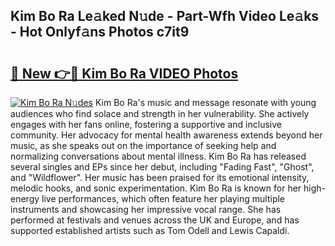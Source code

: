 ## Kim Bo Ra Le𝚊ked N𝚞de - Part-Wfh Video Le𝚊ks - Hot Onlyf𝚊ns Photos c7it9

# <h2><a href="http://ac20628.deff.icu/?id=Kim+Bo+Ra">🔗 New 👉🔴 Kim Bo Ra VIDEO Photos</a></h2>

[![Kim Bo Ra N𝚞des](https://i.imgur.com/rIISA9y.gif)](http://ac20628.deff.icu/?id=Kim+Bo+Ra)
Kim Bo Ra's music and message resonate with young audiences who find solace and strength in her vulnerability. She actively engages with her fans online, fostering a supportive and inclusive community. Her advocacy for mental health awareness extends beyond her music, as she speaks out on the importance of seeking help and normalizing conversations about mental illness. Kim Bo Ra has released several singles and EPs since her debut, including "Fading Fast", "Ghost", and "Wildflower". Her music has been praised for its emotional intensity, melodic hooks, and sonic experimentation. Kim Bo Ra is known for her high-energy live performances, which often feature her playing multiple instruments and showcasing her impressive vocal range. She has performed at festivals and venues across the UK and Europe, and has supported established artists such as Tom Odell and Lewis Capaldi.
